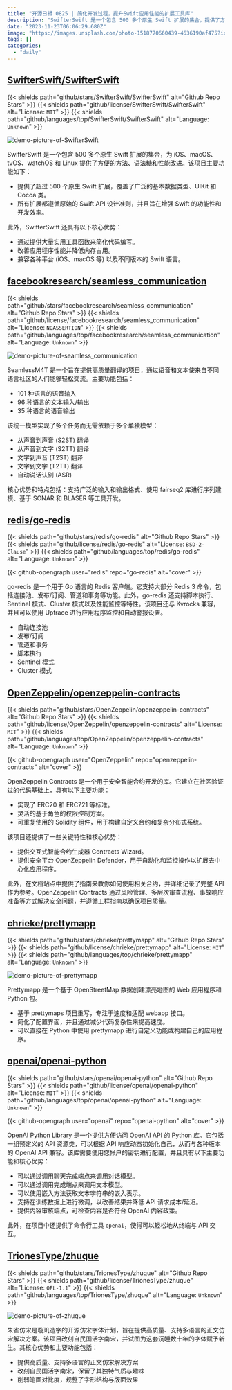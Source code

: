 ```yaml
---
title: "开源日报 0825 | 简化开发过程，提升Swift应用性能的扩展工具库"
description: "SwifterSwift 是一个包含 500 多个原生 Swift 扩展的集合，提供了方便的方法、语法糖和性能改进。它覆盖了广泛的基本数据类型、UIKit 和 Cocoa 类，旨在增强 Swift 的功能性和开发效率。如果你在开发 iOS、macOS、tvOS、watchOS 或 Linux 的应用，SwifterSwift 是一个值得使用的库。"
date: "2023-11-23T06:06:29.680Z"
image: "https://images.unsplash.com/photo-1518770660439-4636190af475?ixlib=rb-4.0.3&q=85&fm=jpg&crop=entropy&cs=srgb"
tags: []
categories:
  - "daily"
---
```


## [SwifterSwift/SwifterSwift](https://github.com/SwifterSwift/SwifterSwift)

{{< shields path="github/stars/SwifterSwift/SwifterSwift" alt="Github Repo Stars" >}} {{< shields path="github/license/SwifterSwift/SwifterSwift" alt="License: `MIT`" >}} {{< shields path="github/languages/top/SwifterSwift/SwifterSwift" alt="Language: `Unknown`" >}}

![demo-picture-of-SwifterSwift](https://static.osguider.com/history/2023/e5717eea24babbcde3efc88a7f084979.webp)

SwifterSwift 是一个包含 500 多个原生 Swift 扩展的集合，为 iOS、macOS、tvOS、watchOS 和 Linux 提供了方便的方法、语法糖和性能改进。该项目主要功能如下：

- 提供了超过 500 个原生 Swift 扩展，覆盖了广泛的基本数据类型、UIKit 和 Cocoa 类。
- 所有扩展都遵循原始的 Swift API 设计准则，并且旨在增强 Swift 的功能性和开发效率。

此外，SwifterSwift 还具有以下核心优势：

- 通过提供大量实用工具函数来简化代码编写。
- 改善应用程序性能并降低内存占用。
- 兼容各种平台 (iOS、macOS 等) 以及不同版本的 Swift 语言。

## [facebookresearch/seamless_communication](https://github.com/facebookresearch/seamless_communication)

{{< shields path="github/stars/facebookresearch/seamless_communication" alt="Github Repo Stars" >}} {{< shields path="github/license/facebookresearch/seamless_communication" alt="License: `NOASSERTION`" >}} {{< shields path="github/languages/top/facebookresearch/seamless_communication" alt="Language: `Unknown`" >}}

![demo-picture-of-seamless_communication](https://static.osguider.com/history/2023/e97ba616f883ec6de1f6fa59c6405ab0.webp)

SeamlessM4T 是一个旨在提供高质量翻译的项目，通过语音和文本使来自不同语言社区的人们能够轻松交流。主要功能包括：

- 101 种语言的语音输入
- 96 种语言的文本输入/输出
- 35 种语言的语音输出

该统一模型实现了多个任务而无需依赖于多个单独模型：

- 从声音到声音 (S2ST) 翻译
- 从声音到文字 (S2TT) 翻译
- 文字到声音 (T2ST) 翻译
- 文字到文字 (T2TT) 翻译
- 自动说话认别 (ASR)

核心优势和特点包括：支持广泛的输入和输出格式、使用 fairseq2 库进行序列建模、基于 SONAR 和 BLASER 等工具开发。

## [redis/go-redis](https://github.com/redis/go-redis)

{{< shields path="github/stars/redis/go-redis" alt="Github Repo Stars" >}} {{< shields path="github/license/redis/go-redis" alt="License: `BSD-2-Clause`" >}} {{< shields path="github/languages/top/redis/go-redis" alt="Language: `Unknown`" >}}

{{< github-opengraph user="redis" repo="go-redis" alt="cover" >}}

go-redis 是一个用于 Go 语言的 Redis 客户端。它支持大部分 Redis 3 命令，包括连接池、发布/订阅、管道和事务等功能。此外，go-redis 还支持脚本执行、Sentinel 模式、Cluster 模式以及性能监控等特性。该项目还与 Kvrocks 兼容，并且可以使用 Uptrace 进行应用程序监控和自动警报设置。

- 自动连接池
- 发布/订阅
- 管道和事务
- 脚本执行
- Sentinel 模式
- Cluster 模式

## [OpenZeppelin/openzeppelin-contracts](https://github.com/OpenZeppelin/openzeppelin-contracts)

{{< shields path="github/stars/OpenZeppelin/openzeppelin-contracts" alt="Github Repo Stars" >}} {{< shields path="github/license/OpenZeppelin/openzeppelin-contracts" alt="License: `MIT`" >}} {{< shields path="github/languages/top/OpenZeppelin/openzeppelin-contracts" alt="Language: `Unknown`" >}}

{{< github-opengraph user="OpenZeppelin" repo="openzeppelin-contracts" alt="cover" >}}

OpenZeppelin Contracts 是一个用于安全智能合约开发的库。它建立在社区验证过的代码基础上，具有以下主要功能：

- 实现了 ERC20 和 ERC721 等标准。
- 灵活的基于角色的权限控制方案。
- 可重复使用的 Solidity 组件，用于构建自定义合约和复杂分布式系统。

该项目还提供了一些关键特性和核心优势：

- 提供交互式智能合约生成器 Contracts Wizard。
- 提供安全平台 OpenZeppelin Defender，用于自动化和监控操作以扩展去中心化应用程序。

此外，在文档站点中提供了指南来教你如何使用相关合约，并详细记录了完整 API 作为参考。OpenZeppelin Contracts 通过风险管理、多层次审查流程、事故响应准备等方式解决安全问题，并遵循工程指南以确保项目质量。

## [chrieke/prettymapp](https://github.com/chrieke/prettymapp)

{{< shields path="github/stars/chrieke/prettymapp" alt="Github Repo Stars" >}} {{< shields path="github/license/chrieke/prettymapp" alt="License: `MIT`" >}} {{< shields path="github/languages/top/chrieke/prettymapp" alt="Language: `Unknown`" >}}

![demo-picture-of-prettymapp](https://static.osguider.com/history/2023/3560a9844219e314a282534c42181b21.webp)

Prettymapp 是一个基于 OpenStreetMap 数据创建漂亮地图的 Web 应用程序和 Python 包。

- 基于 prettymaps 项目重写，专注于速度和适配 webapp 接口。
- 简化了配置界面，并且通过减少代码复杂性来提高速度。
- 可以直接在 Python 中使用 prettymapp 进行自定义功能或构建自己的应用程序。

## [openai/openai-python](https://github.com/openai/openai-python)

{{< shields path="github/stars/openai/openai-python" alt="Github Repo Stars" >}} {{< shields path="github/license/openai/openai-python" alt="License: `MIT`" >}} {{< shields path="github/languages/top/openai/openai-python" alt="Language: `Unknown`" >}}

{{< github-opengraph user="openai" repo="openai-python" alt="cover" >}}

OpenAI Python Library 是一个提供方便访问 OpenAI API 的 Python 库。它包括一组预定义的 API 资源类，可以根据 API 响应动态初始化自己，从而与各种版本的 OpenAI API 兼容。该库需要使用您帐户的密钥进行配置，并且具有以下主要功能和核心优势：

- 可以通过调用聊天完成端点来调用对话模型。
- 可以通过调用完成端点来调用文本模型。
- 可以使用嵌入方法获取文本字符串的嵌入表示。
- 支持在训练数据上进行微调，以改善结果并降低 API 请求成本/延迟。
- 提供内容审核端点，可检查内容是否符合 OpenAI 内容政策。

此外，在项目中还提供了命令行工具 `openai`，使得可以轻松地从终端与 API 交互。

## [TrionesType/zhuque](https://github.com/TrionesType/zhuque)

{{< shields path="github/stars/TrionesType/zhuque" alt="Github Repo Stars" >}} {{< shields path="github/license/TrionesType/zhuque" alt="License: `OFL-1.1`" >}} {{< shields path="github/languages/top/TrionesType/zhuque" alt="Language: `Unknown`" >}}

![demo-picture-of-zhuque](https://static.osguider.com/history/2023/de49b001f9981224bf00c176a18e50e7.webp)

朱雀仿宋是璇玑造字的开源仿宋字体计划，旨在提供高质量、支持多语言的正文仿宋解决方案。该项目改刻自民国活字南宋，并试图为这套沉睡数十年的字体赋予新生。其核心优势和主要功能包括：

- 提供高质量、支持多语言的正文仿宋解决方案
- 改刻自民国活字南宋，保留了其独特气质与趣味
- 削弱笔画对比度，规整了字形结构与版面效果
